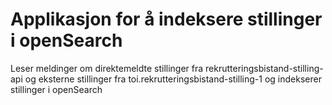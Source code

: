 # Applikasjon for å indeksere stillinger i openSearch
Leser meldinger om direktemeldte stillinger fra rekrutteringsbistand-stilling-api og eksterne stillinger fra toi.rekrutteringsbistand-stilling-1 og indekserer stillinger i openSearch
